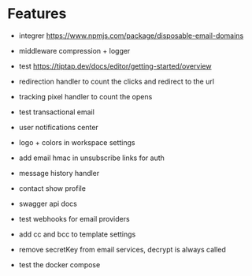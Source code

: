 # Features

- integrer https://www.npmjs.com/package/disposable-email-domains
- middleware compression + logger
- test https://tiptap.dev/docs/editor/getting-started/overview

- redirection handler to count the clicks and redirect to the url
- tracking pixel handler to count the opens
- test transactional email
- user notifications center
- logo + colors in workspace settings
- add email hmac in unsubscribe links for auth
- message history handler
- contact show profile
- swagger api docs
- test webhooks for email providers
- add cc and bcc to template settings
- remove secretKey from email services, decrypt is always called
- test the docker compose
